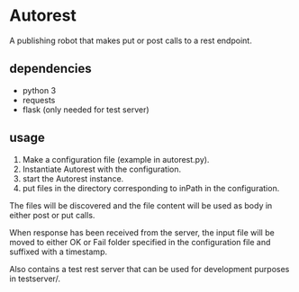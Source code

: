 # Autorest

A publishing robot that makes put or post calls to a rest endpoint.

## dependencies
* python 3
* requests
* flask (only needed for test server)

## usage 

1. Make a configuration file (example in autorest.py). 
2. Instantiate Autorest with the configuration. 
3. start the Autorest instance.
4. put files in the directory corresponding to inPath in the configuration.

The files will be discovered and the file content will be used as  body in either post or put calls.

When response has been received from the server, the input file will be moved to either OK or Fail folder specified in the configuration file and suffixed with a timestamp.

Also contains a test rest server that can be used for development purposes in testserver/. 
